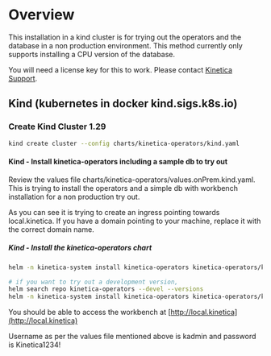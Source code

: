 # Overview

This installation in a kind cluster is for trying out the operators and the database in a non production environment. This method currently only supports installing a CPU version of the database.

You will need a license key for this to work. Please contact [Kinetica Support](support@kinetica.com).

## Kind (kubernetes in docker kind.sigs.k8s.io)

### Create Kind Cluster 1.29

```bash
kind create cluster --config charts/kinetica-operators/kind.yaml
``` 

#### Kind - Install kinetica-operators including a sample db to try out

Review the values file charts/kinetica-operators/values.onPrem.kind.yaml. This is trying to install the operators and a simple db with workbench installation for a non production try out.

As you can see it is trying to create an ingress pointing towards local.kinetica. If you have a domain pointing to your machine, replace it with the correct domain name.


##### Kind - Install the kinetica-operators chart


```bash
helm -n kinetica-system install kinetica-operators kinetica-operators/kinetica-operators --create-namespace --values charts/kinetica-operators/values.onPrem.kind.yaml --set db.gpudbCluster.license="your_license_key" --set dbAdminUser.password="your_password"

# if you want to try out a development version,
helm search repo kinetica-operators --devel --versions
helm -n kinetica-system install kinetica-operators kinetica-operators/kinetica-operators/ --create-namespace --values charts/kinetica-operators/values.onPrem.kind.yaml --set db.gpudbCluster.license="your_license_key" --set dbAdminUser.password="your_password" --devel --version 7.2.0-2.rc-2
```

You should be able to access the workbench at [http://local.kinetica](http://local.kinetica)

Username as per the values file mentioned above is kadmin and password is Kinetica1234!
